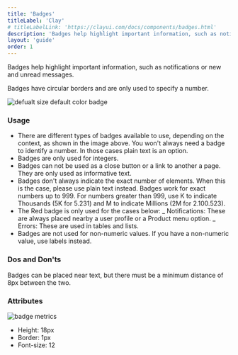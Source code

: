```yaml
---
title: 'Badges'
titleLabel: 'Clay'
# titleLabelLink: 'https://clayui.com/docs/components/badges.html'
description: 'Badges help highlight important information, such as notifications or new and unread messages.'
layout: 'guide'
order: 1
---
```


Badges help highlight important information, such as notifications or new and unread messages.

Badges have circular borders and are only used to specify a number.

![defualt size default color badge](/images/lexicon/Badges.jpg)

### Usage

-   There are different types of badges available to use, depending on the context, as shown in the image above. You won't always need a badge to identify a number. In those cases plain text is an option.
-   Badges are only used for integers.
-   Badges can not be used as a close button or a link to another a page. They are only used as informative text.
-   Badges don't always indicate the exact number of elements. When this is the case, please use plain text instead. Badges work for exact numbers up to 999. For numbers greater than 999, use K to indicate Thousands (5K for 5.231) and M to indicate Millions (2M for 2.100.523).
-   The Red badge is only used for the cases below:
    _ Notifications: These are always placed nearby a user profile or a Product menu option.
    _ Errors: These are used in tables and lists.
-   Badges are not used for non-numeric values. If you have a non-numeric value, use labels instead.

### Dos and Don'ts

Badges can be placed near text, but there must be a minimum distance of 8px between the two.

<!--
<div class="row">
	<div class="dodont col-lg">
		<img class="do" src="/images/lexicon/BadgeDoDistance.jpg" alt="badge distance to an element is 8 pixels">
		<p class="do">Do</p>
	</div>
	<div class="dodont col-lg">
		<img class="dont" src="/images/lexicon/BadgeDontDistance.jpg" alt="don't place a badge closer than 8 pixels to any element in horizontal">
		<p class="dont">Don't</p>
	</div>
</div> -->

### Attributes

![badge metrics](/images/lexicon/BadgesMetrics.jpg)

-   Height: 18px
-   Border: 1px
-   Font-size: 12
